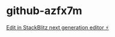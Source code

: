 # github-azfx7m

[Edit in StackBlitz next generation editor ⚡️](https://stackblitz.com/~/github.com/mrdeepanshukumar/github-azfx7m)